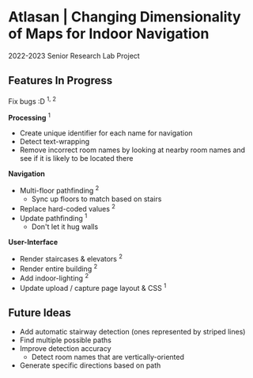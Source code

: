 # Atlasan | Changing Dimensionality of Maps for Indoor Navigation

2022-2023 Senior Research Lab Project

## Features In Progress

Fix bugs :D <sup>1, 2</sup>

**Processing** <sup>1</sup>
* Create unique identifier for each name for navigation
* Detect text-wrapping
* Remove incorrect room names by looking at nearby room names and see if it is likely to be located there

**Navigation**
* Multi-floor pathfinding <sup>2</sup>
    * Sync up floors to match based on stairs
* Replace hard-coded values <sup>2</sup>
* Update pathfinding <sup>1</sup>
    * Don't let it hug walls

**User-Interface**
* Render staircases & elevators <sup>2</sup>
* Render entire building <sup>2</sup>
* Add indoor-lighting <sup>2</sup>
* Update upload / capture page layout & CSS <sup>1</sup>

## Future Ideas
* Add automatic stairway detection (ones represented by striped lines)
* Find multiple possible paths
* Improve detection accuracy
    * Detect room names that are vertically-oriented
* Generate specific directions based on path